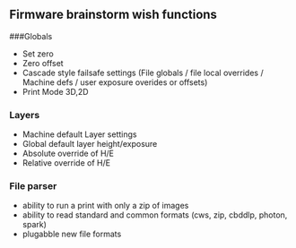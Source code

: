## Firmware brainstorm wish functions

###Globals
- Set zero
- Zero offset
- Cascade style failsafe settings (File globals / file local overrides / Machine defs / user exposure overides or offsets)
- Print Mode 3D,2D

### Layers
- Machine default Layer settings
- Global default layer height/exposure
- Absolute override of H/E
- Relative override of H/E

### File parser
- ability to run a print with only a zip of images
- ability to read standard and common formats (cws, zip, cbddlp, photon, spark)
- plugabble new file formats
